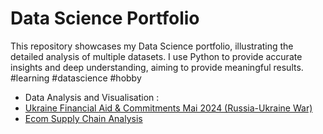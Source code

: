 # Data Science Portfolio
This repository showcases my Data Science portfolio, illustrating the detailed analysis of multiple datasets. I use Python to provide accurate insights and deep understanding, aiming to provide meaningful results. #learning #datascience #hobby

- Data Analysis and Visualisation :
 -  [Ukraine Financial Aid & Commitments Mai 2024 (Russia-Ukraine War)](https://github.com/V-Gr/data-science-portfolio/blob/main/EDA/Ukraine%20Financial%20Aid%202024%20EDA.ipynb)
 -  [Ecom Supply Chain Analysis](https://github.com/V-Gr/data-science-portfolio/blob/main/EDA/Cha%C3%AEne%20d'approvisionnement%20(Supply%20Chain%20Analysis).ipynb)

